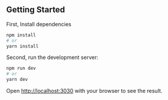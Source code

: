 ## Getting Started

First, Install dependencies

```bash
npm install
# or
yarn install
```

Second, run the development server:

```bash
npm run dev
# or
yarn dev
```

Open [http://localhost:3030](http://localhost:3030) with your browser to see the result.
